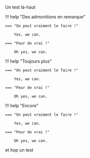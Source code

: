 Un test là-haut

!!! help "Des admonitions en remarque"

    === "On peut vraiment le faire !"

        Yes, we can.

    === "Pour de vrai !"

        Oh yes, we can.

!!! help "Toujours plus"

    === "On peut vraiment le faire !"

        Yes, we can.

    === "Pour de vrai !"

        Oh yes, we can.

!!! help "Encore"

    === "On peut vraiment le faire !"

        Yes, we can.

    === "Pour de vrai !"

        Oh yes, we can.

et hop un test